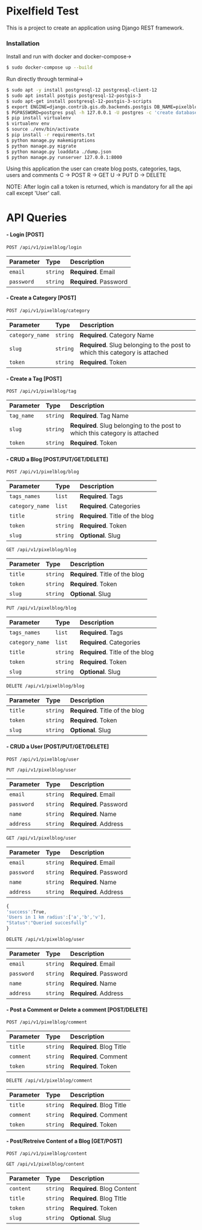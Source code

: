 # Pixelfield Test

This is a project to create an application using Django REST framework.

### Installation 

Install and run with docker and docker-compose->

```sh
$ sudo docker-compose up --build
```

Run directly through terminal->

```sh
$ sudo apt -y install postgresql-12 postgresql-client-12
$ sudo apt install postgis postgresql-12-postgis-3
$ sudo apt-get install postgresql-12-postgis-3-scripts
$ export ENGINE=django.contrib.gis.db.backends.postgis DB_NAME=pixelblog POSTGRES_USER=postgres POSTGRES_PASSWORD=postgres DB_HOST=127.0.0.1 DB_PORT=5432 APP_PORT=8000 DJANGO_SU_NAME=admin DJANGO_SU_EMAIL=admin12@admin.com DJANGO_SU_PASSWORD=mypass123
$ PGPASSWORD=postgres psql -h 127.0.0.1 -U postgres -c 'create database pixelblog;'
$ pip install virtualenv
$ virtualenv env
$ source ./env/bin/activate
$ pip install -r requirements.txt
$ python manage.py makemigrations
$ python manage.py migrate
$ python manage.py loaddata ./dump.json
$ python manage.py runserver 127.0.0.1:8000
```
Using this application the user can create blog posts, categories, tags, users and comments
C -> POST
R -> GET
U -> PUT
D -> DELETE


NOTE: After login call a token is  returned, which is mandatory for all the api call except 'User' call.
# API Queries
#### - Login [POST]
```http
POST /api/v1/pixelblog/login
```

| Parameter | Type | Description |
| :--- | :--- | :--- |
| `email` | `string` | **Required**. Email |
| `password` | `string` | **Required**. Password |
#### - Create a Category [POST]
```http
POST /api/v1/pixelblog/category
```

| Parameter | Type | Description |
| :--- | :--- | :--- |
| `category_name` | `string` | **Required**. Category Name |
| `slug` | `string` | **Required**. Slug belonging to the post to which this category is attached |
| `token` | `string` | **Required**. Token |

#### - Create a Tag [POST]
```http
POST /api/v1/pixelblog/tag
```

| Parameter | Type | Description |
| :--- | :--- | :--- |
| `tag_name` | `string` | **Required**. Tag Name |
| `slug` | `string` | **Required**. Slug belonging to the post to which this category is attached |
| `token` | `string` | **Required**. Token |

#### - CRUD a Blog [POST/PUT/GET/DELETE]
```http
POST /api/v1/pixelblog/blog
```

| Parameter | Type | Description |
| :--- | :--- | :--- |
| `tags_names` | `list` | **Required**. Tags |
| `category_name` | `list` | **Required**. Categories |
| `title` | `string` | **Required**. Title of the blog |
| `token` | `string` | **Required**. Token |
| `slug` | `string` | **Optional**. Slug |

```http
GET /api/v1/pixelblog/blog
```

| Parameter | Type | Description |
| :--- | :--- | :--- |
| `title` | `string` | **Required**. Title of the blog |
| `token` | `string` | **Required**. Token |
| `slug` | `string` |   **Optional**. Slug |


```http
PUT /api/v1/pixelblog/blog
```

| Parameter | Type | Description |
| :--- | :--- | :--- |
| `tags_names` | `list` | **Required**. Tags |
| `category_name` | `list` | **Required**. Categories |
| `title` | `string` | **Required**. Title of the blog |
| `token` | `string` | **Required**. Token |
| `slug` | `string` |   **Optional**. Slug |

```http
DELETE /api/v1/pixelblog/blog
```

| Parameter | Type | Description |
| :--- | :--- | :--- |
| `title` | `string` | **Required**. Title of the blog |
| `token` | `string` | **Required**. Token |
| `slug` | `string` |   **Optional**. Slug |


#### - CRUD a User [POST/PUT/GET/DELETE]
```http
POST /api/v1/pixelblog/user
```
```http
PUT /api/v1/pixelblog/user
```
| Parameter | Type | Description |
| :--- | :--- | :--- |
| `email` | `string` | **Required**. Email |
| `password` | `string` | **Required**. Password |
| `name` | `string` | **Required**. Name |
| `address` | `string` | **Required**. Address |

```http
GET /api/v1/pixelblog/user
```
| Parameter | Type | Description |
| :--- | :--- | :--- |
| `email` | `string` | **Required**. Email |
| `password` | `string` | **Required**. Password |
| `name` | `string` | **Required**. Name |
| `address` | `string` | **Required**. Address |
```javascript
{
'success':True,
'Users in 1 km radius':['a','b','v'],
"Status":"Queried succesfully"
}
```
```http
DELETE /api/v1/pixelblog/user
```
| Parameter | Type | Description |
| :--- | :--- | :--- |
| `email` | `string` | **Required**. Email |
| `password` | `string` | **Required**. Password |
| `name` | `string` | **Required**. Name |
| `address` | `string` | **Required**. Address |

#### - Post a Comment or Delete a comment [POST/DELETE]
```http
POST /api/v1/pixelblog/comment
```
| Parameter | Type | Description |
| :--- | :--- | :--- |
| `title` | `string` | **Required**. Blog Title |
| `comment` | `string` | **Required**. Comment |
| `token` | `string` | **Required**. Token |

```http
DELETE /api/v1/pixelblog/comment
```
| Parameter | Type | Description |
| :--- | :--- | :--- |
| `title` | `string` | **Required**. Blog Title |
| `comment` | `string` | **Required**. Comment |
| `token` | `string` | **Required**. Token |

#### - Post/Retreive Content of a Blog [GET/POST]
```http
POST /api/v1/pixelblog/content
```
```http
GET /api/v1/pixelblog/content
```
| Parameter | Type | Description |
| :--- | :--- | :--- |
| `content` | `string` | **Required**. Blog Content |
| `title` | `string` | **Required**. Blog TItle |
| `token` | `string` | **Required**. Token |
| `slug` | `string` | **Optional**.  Slug |



